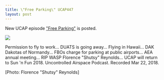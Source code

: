 ```yaml
---
title: \"Free Parking\" UCAP447
layout: post
---
```


New UCAP episode ["Free Parking"](http://uncontrolledairspace.com/shownotes/UCAP447) is posted.

![](http://uncontrolledairspace.com/img/2018/UCAP447-shutsy-reynolds.jpg)

<!--jump-->

Permission to fly to work... DUATS is going away... Flying in Hawaii... DAK Dakotas of Normandy... FBOs charge for parking at public airports... AEA annual meeting... RIP WASP Florence "Shutsy" Reynolds... UCAP will return to Sun 'n Fun 2018. Uncontrolled Airspace Podcast. Recorded Mar 22, 2018.

[Photo: Florence "Shutsy" Reynolds]
